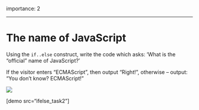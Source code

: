 importance: 2

------------------------------------------------------------------------

The name of JavaScript
======================

Using the `if..else` construct, write the code which asks: ‘What is the “official” name of JavaScript?’

If the visitor enters “ECMAScript”, then output “Right!”, otherwise – output: “You don’t know? ECMAScript!”

![](ifelse_task2.svg)

\[demo src=“ifelse\_task2”\]
